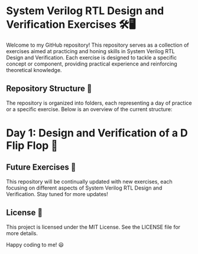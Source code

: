 # System Verilog RTL Design and Verification Exercises 🛠️🖥️

Welcome to my GitHub repository! This repository serves as a collection of exercises aimed at practicing and honing skills in System Verilog RTL Design and Verification. Each exercise is designed to tackle a specific concept or component, providing practical experience and reinforcing theoretical knowledge.

## Repository Structure 📂

The repository is organized into folders, each representing a day of practice or a specific exercise. Below is an overview of the current structure:

# Day 1: Design and Verification of a D Flip Flop 🔄

## Future Exercises 🔮

This repository will be continually updated with new exercises, each focusing on different aspects of System Verilog RTL Design and Verification. Stay tuned for more updates!

## License 📜
This project is licensed under the MIT License. See the LICENSE file for more details.

Happy coding to me! 😃
